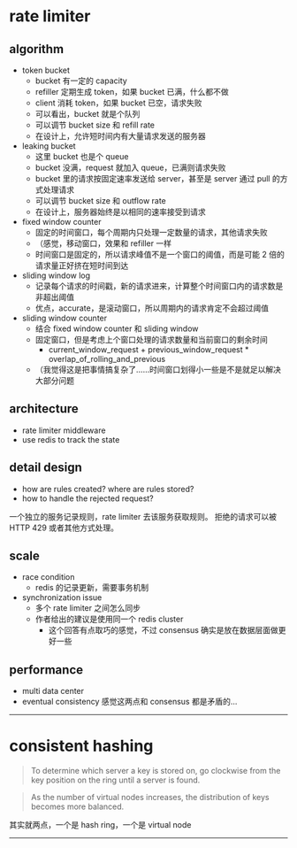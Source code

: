 # rate limiter

## algorithm
- token bucket
    - bucket 有一定的 capacity
    - refiller 定期生成 token，如果 bucket 已满，什么都不做
    - client 消耗 token，如果 bucket 已空，请求失败
    - 可以看出，bucket 就是个队列
    - 可以调节 bucket size 和 refill rate
    - 在设计上，允许短时间内有大量请求发送的服务器
- leaking bucket
    - 这里 bucket 也是个 queue
    - bucket 没满，request 就加入 queue，已满则请求失败
    - bucket 里的请求按固定速率发送给 server，甚至是 server 通过 pull 的方式处理请求
    - 可以调节 bucket size 和 outflow rate
    - 在设计上，服务器始终是以相同的速率接受到请求
- fixed window counter
    - 固定的时间窗口，每个周期内只处理一定数量的请求，其他请求失败
    - （感觉，移动窗口，效果和 refiller 一样
    - 时间窗口是固定的，所以请求峰值不是一个窗口的阈值，而是可能 2 倍的请求量正好挤在短时间到达
- sliding window log
    - 记录每个请求的时间戳，新的请求进来，计算整个时间窗口内的请求数是非超出阈值
    - 优点，accurate，是滚动窗口，所以周期内的请求肯定不会超过阈值
- sliding window counter
    - 结合 fixed window counter 和 sliding window
    - 固定窗口，但是考虑上个窗口处理的请求数量和当前窗口的剩余时间
        - current_window_request + previous_window_request * overlap_of_rolling_and_previous
    - （我觉得这是把事情搞复杂了……时间窗口划得小一些是不是就足以解决大部分问题

## architecture
- rate limiter middleware
- use redis to track the state

## detail design
- how are rules created? where are rules stored?
- how to handle the rejected request?

一个独立的服务记录规则，rate limiter 去该服务获取规则。
拒绝的请求可以被 HTTP 429 或者其他方式处理。

## scale
- race condition
    - redis 的记录更新，需要事务机制
- synchronization issue
    - 多个 rate limiter 之间怎么同步
    - 作者给出的建议是使用同一个 redis cluster
        - 这个回答有点取巧的感觉，不过 consensus 确实是放在数据层面做更好一些

## performance
- multi data center
- eventual consistency
感觉这两点和 consensus 都是矛盾的…

---

# consistent hashing

> To determine which server a key is stored on,
> go clockwise from the key position on the ring until a server is found.

> As the number of virtual nodes increases, the distribution of keys becomes more balanced.

其实就两点，一个是 hash ring，一个是 virtual node

---


